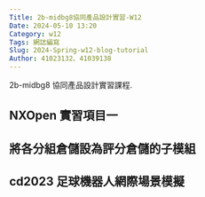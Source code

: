 ```yaml
---
Title: 2b-midbg8協同產品設計實習-W12
Date: 2024-05-10 13:20
Category: w12
Tags: 網誌編寫
Slug: 2024-Spring-w12-blog-tutorial
Author: 41023132、41039138
---
```


2b-midbg8 協同產品設計實習課程.

<!-- PELICAN_END_SUMMARY -->

## NXOpen 實習項目一

## 將各分組倉儲設為評分倉儲的子模組

## cd2023 足球機器人網際場景模擬
